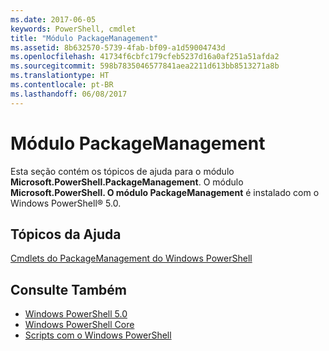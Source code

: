 ```yaml
---
ms.date: 2017-06-05
keywords: PowerShell, cmdlet
title: "Módulo PackageManagement"
ms.assetid: 8b632570-5739-4fab-bf09-a1d59004743d
ms.openlocfilehash: 41734f6cbfc179cfeb5237d16a0af251a51afda2
ms.sourcegitcommit: 598b7835046577841aea2211d613bb8513271a8b
ms.translationtype: HT
ms.contentlocale: pt-BR
ms.lasthandoff: 06/08/2017
---
```

# <a name="packagemanagement-module"></a>Módulo PackageManagement
Esta seção contém os tópicos de ajuda para o módulo **Microsoft.PowerShell.PackageManagement**. O módulo **Microsoft.PowerShell. O módulo PackageManagement** é instalado com o Windows PowerShell® 5.0.

## <a name="help-topics"></a>Tópicos da Ajuda
[Cmdlets do PackageManagement do Windows PowerShell](http://technet.microsoft.com/library/dn890706(v=wps.640).aspx)

## <a name="see-also"></a>Consulte Também
- [Windows PowerShell 5.0](Windows-PowerShell-5.0.md)
- [Windows PowerShell Core](https://technet.microsoft.com/en-us/library/4b75f1e4-f327-48f3-92ab-bf5435094d41)
- [Scripts com o Windows PowerShell](../../getting-started/fundamental/Scripting-with-Windows-PowerShell.md)

